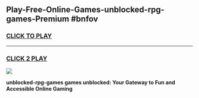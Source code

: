 
## Play-Free-Online-Games-unblocked-rpg-games-Premium #bnfov
<h3>
<a href="https://premium.freeplayer.one?title=unblocked-rpg-games&ref=8M">CLICK TO PLAY</a></h3>
<hr>

<h3>
<a href="https://premium.freeplayer.one?title=unblocked-rpg-games&ref=8M">CLICK 2 PLAY</a>
  
</h3>

<a href="https://premium.freeplayer.one?title=unblocked-rpg-games&ref=8M"><img src="https://clearcache.store/games.png"></a>


**unblocked-rpg-games games unblocked: Your Gateway to Fun and Accessible Online Gaming**
